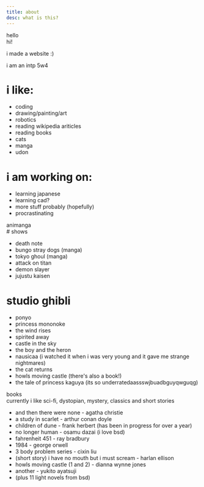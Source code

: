 ```yaml
---
title: about
desc: what is this?
---
```


<div class='card' markdown='1'">
<div class='head' markdown='1'>hello</div>
<div class='card_body' markdown='1'>
hi!

i made a website :)

i am an intp 5w4

# i like:

- coding
- drawing/painting/art
- robotics
- reading wikipedia ariticles
- reading books
- cats
- manga
- udon

# i am working on:

- learning japanese
- learning cad?
- more stuff probably (hopefully)
- procrastinating
</div>
</div>

<div class='card' markdown='1'>
<div class='head' markdown='1'>animanga</div>
<div class='card_body' markdown='1'>
# shows

- death note
- bungo stray dogs (manga)
- tokyo ghoul (manga)
- attack on titan
- demon slayer
- jujustu kaisen

# studio ghibli

- ponyo
- princess mononoke
- the wind rises
- spirited away
- castle in the sky
- the boy and the heron
- nausicaa (i watched it when i was very young and it gave me strange nightmares)
- the cat returns
- howls moving castle (there's also a book!)
- the tale of princess kaguya (its so underratedaassswjbuadbguyqwguqg)
</div>
</div>

<div class='card' markdown='1'>
<div class='head' markdown='1'>books</div>
<div class='card_body' markdown='1'>
currently i like sci-fi, dystopian, mystery, classics and short stories

- and then there were none - agatha christie
- a study in scarlet - arthur conan doyle
- children of dune - frank herbert (has been in progress for over a year)
- no longer human - osamu dazai (i love bsd)
- fahrenheit 451 - ray bradbury
- 1984 - george orwell
- 3 body problem series - cixin liu
- (short story) i have no mouth but i must scream - harlan ellison
- howls moving castle (1 and 2) - dianna wynne jones
- another - yukito ayatsuji
- (plus 11 light novels from bsd)
</div>
</div>